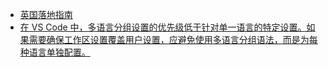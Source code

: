 - [英国落地指南](https://x.com/shengxj1/status/1902448793196560683)
- [在 VS Code 中，多语言分组设置的优先级低于针对单一语言的特定设置。如果需要确保工作区设置覆盖用户设置，应避免使用多语言分组语法，而是为每种语言单独配置。](https://github.com/microsoft/vscode-docs/issues/5796#issuecomment-1323979312)
